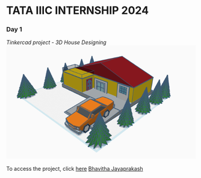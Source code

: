 # **TATA IIIC INTERNSHIP 2024**

### **Day 1**
_Tinkercad project - 3D House Designing_
![Tinkercad 3D House](https://github.com/bhavitha-jayaprakash/TATA-IIIC-Internship-24/blob/main/tinkercad.png)


To access the project, click [here](https://www.tinkercad.com/things/3kL4KeJIwSI-project-house)
[Bhavitha Jayaprakash](https://github.com/bhavitha-jayaprakash/TATA-IIIC-Internship-24)
